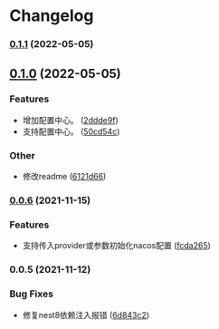 # Changelog
### [0.1.1](https://github.com/zcws/nest-nacos/compare/v0.1.0...v0.1.1) (2022-05-05)

## [0.1.0](https://github.com/zcws/nest-nacos/compare/v0.0.6...v0.1.0) (2022-05-05)


### Features

* 增加配置中心。 ([2ddde9f](https://github.com/zcws/nest-nacos/commit/2ddde9fbf219aa75e769e78e9d4e2e3d8e577745))
* 支持配置中心。 ([50cd54c](https://github.com/zcws/nest-nacos/commit/50cd54c5005aa88578ba9752464469b44ae2f8d1))


### Other

* 修改readme ([6121d66](https://github.com/zcws/nest-nacos/commit/6121d66fe739bf612f08468c569e96d0ca8f8fbd))

### [0.0.6](https://github.com/Steppenwolf1900/nest-nacos/compare/v0.0.5...v0.0.6) (2021-11-15)


### Features

* 支持传入provider或参数初始化nacos配置 ([fcda265](https://github.com/Steppenwolf1900/nest-nacos/commit/fcda2658334e8182c9bebe871a9237d4d6fa51ca))

### 0.0.5 (2021-11-12)


### Bug Fixes

* 修复nest8依赖注入报错 ([6d843c2](https://github.com/Steppenwolf1900/nest-nacos/commit/6d843c264004a7a0837471c6a3b707f6a6ff9043))
